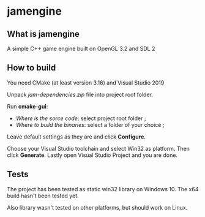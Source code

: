 # jamengine

## What is jamengine
A simple C++ game engine built on OpenGL 3.2 and SDL 2

## How to build

You need CMake (at least version 3.16) and Visual Studio 2019

Unpack _jam-dependencies.zip_ file into project root folder.

Run **cmake-gui**: 

- _Where is the sorce code_: select project root folder ;
- _Where to build the binaries_: select a folder of your choice ;


Leave default settings as they are and click **Configure**.

Choose your Visual Studio toolchain and select Win32 as platform. Then click **Generate**. Lastly open Visual Studio Project and you are done.


## Tests
The project has been tested as static win32 library on Windows 10.  The x64 build hasn't been tested yet.

Also library wasn't tested on other platforms, but should work on Linux.
